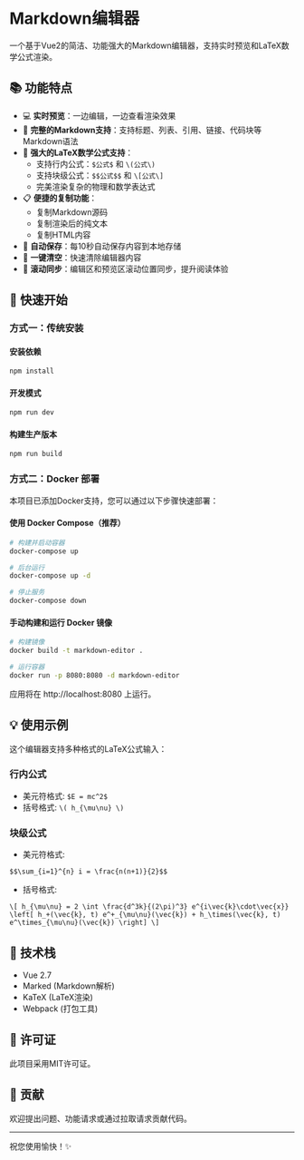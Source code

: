 # Markdown编辑器

一个基于Vue2的简洁、功能强大的Markdown编辑器，支持实时预览和LaTeX数学公式渲染。

## 📚 功能特点

- 💻 **实时预览**：一边编辑，一边查看渲染效果
- 📝 **完整的Markdown支持**：支持标题、列表、引用、链接、代码块等Markdown语法
- 🧮 **强大的LaTeX数学公式支持**：
  - 支持行内公式：`$公式$` 和 `\(公式\)`
  - 支持块级公式：`$$公式$$` 和 `\[公式\]`
  - 完美渲染复杂的物理和数学表达式
- 📋 **便捷的复制功能**：
  - 复制Markdown源码
  - 复制渲染后的纯文本
  - 复制HTML内容
- 💾 **自动保存**：每10秒自动保存内容到本地存储
- 🧹 **一键清空**：快速清除编辑器内容
- 🔄 **滚动同步**：编辑区和预览区滚动位置同步，提升阅读体验

## 🚀 快速开始

### 方式一：传统安装

#### 安装依赖

```bash
npm install
```

#### 开发模式

```bash
npm run dev
```

#### 构建生产版本

```bash
npm run build
```

### 方式二：Docker 部署

本项目已添加Docker支持，您可以通过以下步骤快速部署：

#### 使用 Docker Compose（推荐）

```bash
# 构建并启动容器
docker-compose up

# 后台运行
docker-compose up -d

# 停止服务
docker-compose down
```

#### 手动构建和运行 Docker 镜像

```bash
# 构建镜像
docker build -t markdown-editor .

# 运行容器
docker run -p 8080:8080 -d markdown-editor
```

应用将在 http://localhost:8080 上运行。

## 💡 使用示例

这个编辑器支持多种格式的LaTeX公式输入：

### 行内公式

- 美元符格式: `$E = mc^2$`
- 括号格式: `\( h_{\mu\nu} \)`

### 块级公式

- 美元符格式:
```
$$\sum_{i=1}^{n} i = \frac{n(n+1)}{2}$$
```

- 括号格式:
```
\[ h_{\mu\nu} = 2 \int \frac{d^3k}{(2\pi)^3} e^{i\vec{k}\cdot\vec{x}} \left[ h_+(\vec{k}, t) e^+_{\mu\nu}(\vec{k}) + h_\times(\vec{k}, t) e^\times_{\mu\nu}(\vec{k}) \right] \]
```

## 🔧 技术栈

- Vue 2.7
- Marked (Markdown解析)
- KaTeX (LaTeX渲染)
- Webpack (打包工具)

## 📄 许可证

此项目采用MIT许可证。

## 🤝 贡献

欢迎提出问题、功能请求或通过拉取请求贡献代码。

---

祝您使用愉快！✨ 